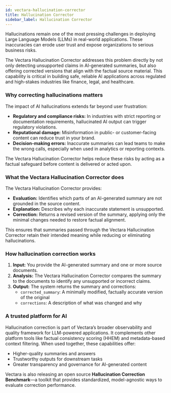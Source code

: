 ```yaml
---
id: vectara-hallucination-corrector
title: Hallucination Corrector
sidebar_label: Hallucination Corrector
---
```


Hallucinations remain one of the most pressing challenges in deploying Large 
Language Models (LLMs) in real-world applications. These inaccuracies can 
erode user trust and expose organizations to serious business risks.

The Vectara Hallucination Corrector addresses this problem directly by not 
only detecting unsupported claims in AI-generated summaries, but also 
offering corrected versions that align with the factual source material. This 
capability is critical in building safe, reliable AI applications across 
regulated and high-stakes industries like finance, legal, and healthcare.

### Why correcting hallucinations matters

The impact of AI hallucinations extends far beyond user frustration:

* **Regulatory and compliance risks:** In industries with strict reporting or 
  documentation requirements, hallucinated AI output can trigger regulatory 
  violations.
* **Reputational damage:** Misinformation in public- or customer-facing content 
  can reduce trust in your brand.
* **Decision-making errors:** Inaccurate summaries can lead teams to make the 
  wrong calls, especially when used in analytics or reporting contexts. 

The Vectara Hallucination Corrector helps reduce these risks by acting as a 
factual safeguard before content is delivered or acted upon.

### What the Vectara Hallucination Corrector does

The Vectara Hallucination Corrector provides:
* **Evaluation:** Identifies which parts of an AI-generated summary are not 
  grounded in the source content.
* **Explanation:** Describes why each inaccurate statement is unsupported.
* **Correction:** Returns a revised version of the summary, applying only the 
  minimal changes needed to restore factual alignment.

This ensures that summaries passed through the Vectara Hallucination Corrector 
retain their intended meaning while reducing or eliminating hallucinations.

### How hallucination correction works

1. **Input:** You provide the AI-generated summary and one or more source documents.
2. **Analysis:** The Vectara Hallucination Corrector compares the summary to the 
   documents to identify any unsupported or incorrect claims.
3. **Output:** The system returns the summary and corrections:
    * `corrected_summary`: A minimally modified, factually accurate version of 
  the original
    * `corrections`: A description of what was changed and why


### A trusted platform for AI

Hallucination correction is part of Vectara’s broader observability and quality 
framework for LLM-powered applications. It complements other platform tools 
like factual consistency scoring (HHEM) and metadata-based context filtering. 
When used together, these capabilities offer:

* Higher-quality summaries and answers
* Trustworthy outputs for downstream tasks
* Greater transparency and governance for AI-generated content

Vectara is also releasing an open source **Hallucination Correction Benchmark**—a 
toolkit that provides standardized, model-agnostic ways to evaluate correction 
performance.

